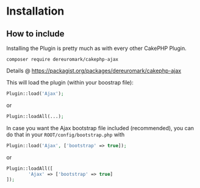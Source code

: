 # Installation

## How to include
Installing the Plugin is pretty much as with every other CakePHP Plugin.

```
composer require dereuromark/cakephp-ajax
```

Details @ https://packagist.org/packages/dereuromark/cakephp-ajax

This will load the plugin (within your boostrap file):
```php
Plugin::load('Ajax');
```
or
```php
Plugin::loadAll(...);
```

In case you want the Ajax bootstrap file included (recommended), you can do that in your `ROOT/config/bootstrap.php` with

```php
Plugin::load('Ajax', ['bootstrap' => true]);
```

or

```php
Plugin::loadAll([
		'Ajax' => ['bootstrap' => true]
]);
```
